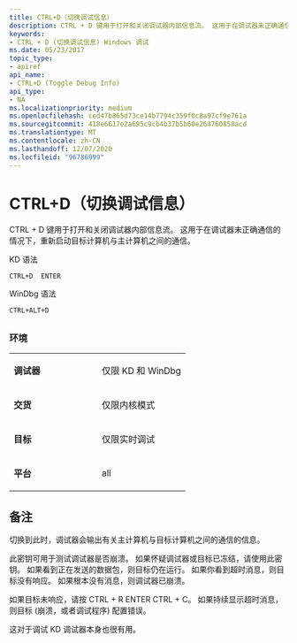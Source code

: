 ```yaml
---
title: CTRL+D（切换调试信息）
description: CTRL + D 键用于打开和关闭调试器内部信息流。 这用于在调试器未正确通信的情况下重新启动通信。
keywords:
- CTRL + D (切换调试信息) Windows 调试
ms.date: 05/23/2017
topic_type:
- apiref
api_name:
- CTRL+D (Toggle Debug Info)
api_type:
- NA
ms.localizationpriority: medium
ms.openlocfilehash: ced47b865d73ce14b7794c359f0c8a97cf9e761a
ms.sourcegitcommit: 418e6617e2a695c9cb4b37b5b60e264760858acd
ms.translationtype: MT
ms.contentlocale: zh-CN
ms.lasthandoff: 12/07/2020
ms.locfileid: "96786999"
---
```

# <a name="ctrld-toggle-debug-info"></a>CTRL+D（切换调试信息）


CTRL + D 键用于打开和关闭调试器内部信息流。 这用于在调试器未正确通信的情况下，重新启动目标计算机与主计算机之间的通信。

KD 语法

```dbgcmd
CTRL+D  ENTER 
```

WinDbg 语法

```dbgcmd
CTRL+ALT+D 
```

## <span id="ddk_meta_ctrl_d_dbg"></span><span id="DDK_META_CTRL_D_DBG"></span>


### <a name="span-idenvironmentspanspan-idenvironmentspanspan-idenvironmentspanenvironment"></a><span id="Environment"></span><span id="environment"></span><span id="ENVIRONMENT"></span>环境

<table>
<colgroup>
<col width="50%" />
<col width="50%" />
</colgroup>
<tbody>
<tr class="odd">
<td align="left"><p><strong>调试器</strong></p></td>
<td align="left"><p>仅限 KD 和 WinDbg</p></td>
</tr>
<tr class="even">
<td align="left"><p><strong>交货</strong></p></td>
<td align="left"><p>仅限内核模式</p></td>
</tr>
<tr class="odd">
<td align="left"><p><strong>目标</strong></p></td>
<td align="left"><p>仅限实时调试</p></td>
</tr>
<tr class="even">
<td align="left"><p><strong>平台</strong></p></td>
<td align="left"><p>all</p></td>
</tr>
</tbody>
</table>

 

<a name="remarks"></a>备注
-------

切换到此时，调试器会输出有关主计算机与目标计算机之间的通信的信息。

此密钥可用于测试调试器是否崩溃。 如果怀疑调试器或目标已冻结，请使用此密钥。 如果看到正在发送的数据包，则目标仍在运行。 如果你看到超时消息，则目标没有响应。 如果根本没有消息，则调试器已崩溃。

如果目标未响应，请按 CTRL + R ENTER CTRL + C。 如果持续显示超时消息，则目标 (崩溃，或者调试程序) 配置错误。

这对于调试 KD 调试器本身也很有用。

 

 





